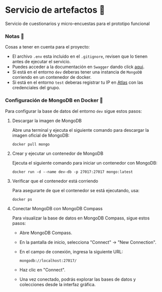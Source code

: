 # Servicio de artefactos 🧠
Servicio de cuestionarios y micro-encuestas para el prototipo funcional

### Notas 📝
Cosas a tener en cuenta para el proyecto:

* El archivo ``.env`` esta incluido en el ``.gitignore``, revisen que lo tienen antes de ejecutar el servicio. 
* Puedes acceder a la documentación en ``Swagger`` dando click [aqui](http://localhost:8080/swagger-ui/index.html).
* Si está en el entorno ``dev`` deberas tener una instancia de ``MongoDB`` corriendo en un contenedor de docker.
* Si está en el entorno ``test`` deberas registrar tu IP en [Atlas](https://www.mongodb.com/products/platform/atlas-database) con las credenciales del grupo.

### Configuración de MongoDB en Docker 🐳
Para configurar la base de datos del entorno ``dev`` sigue estos pasos:

1. Descargar la imagen de MongoDB

    Abre una terminal y ejecuta el siguiente comando para descargar la imagen oficial de MongoDB:  

    ```
    docker pull mongo
    ```

2. Crear y ejecutar un contenedor de MongoDB

    Ejecuta el siguiente comando para iniciar un contenedor con MongoDB:

    ``` 
    docker run -d --name dev-db -p 27017:27017 mongo:latest
    ```

3. Verificar que el contenedor está corriendo
    
    Para asegurarte de que el contenedor se está ejecutando, usa:

    ``` 
    docker ps
    ```

4. Conectar MongoDB con MongoDB Compass

    Para visualizar la base de datos en MongoDB Compass, sigue estos pasos:

    - Abre MongoDB Compass.
    - En la pantalla de inicio, selecciona "Connect" → "New Connection".
    - En el campo de conexión, ingresa la siguiente URL:

        ```
        mongodb://localhost:27017/
        ```
    
    - Haz clic en "Connect".
    - Una vez conectado, podrás explorar las bases de datos y colecciones desde la interfaz gráfica.
    
